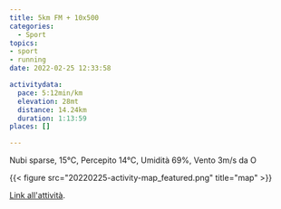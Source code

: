 ```yaml
---
title: 5km FM + 10x500
categories: 
  - Sport
topics: 
- sport
- running
date: 2022-02-25 12:33:58

activitydata:
  pace: 5:12min/km
  elevation: 28mt
  distance: 14.24km
  duration: 1:13:59
places: []

---
```


Nubi sparse, 15°C, Percepito 14°C, Umidità 69%, Vento 3m/s da O

<!--more-->

{{<  figure src="20220225-activity-map_featured.png" title="map" >}}

[Link all'attività](https://strava.com/activities/6735626383).
